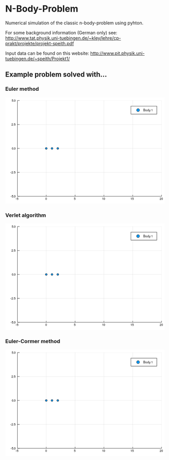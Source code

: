 # N-Body-Problem
Numerical simulation of the classic n-body-problem using pyhton. 

For some background information (German only) see: 
http://www.tat.physik.uni-tuebingen.de/~kley/lehre/cp-prakt/projekte/projekt-speith.pdf

Input data can be found on this website:
http://www.pit.physik.uni-tuebingen.de/~speith/Projekt1/

## Example problem solved with...

### Euler method

![Euler method gif](https://github.com/JoshuaSimon/N-Body-Problem/blob/master/Julia/R_euler_method.gif)

### Verlet algorithm

![Verlet algorithm gif](https://github.com/JoshuaSimon/N-Body-Problem/blob/master/Julia/R_verlet.gif)

### Euler-Cormer method

![Euler-Cormer method gif](https://github.com/JoshuaSimon/N-Body-Problem/blob/master/Julia/R_euler_cormer.gif)

